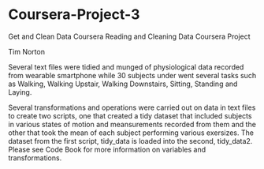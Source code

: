# Coursera-Project-3
Get and Clean Data Coursera
Reading and Cleaning Data Coursera Project

Tim Norton

Several text files were tidied and munged of physiological data recorded from wearable smartphone while 30 subjects under went several tasks such as Walking, Walking Upstair, Walking Downstairs, Sitting, Standing and Laying.

Several transformations and operations were carried out on data in text files to create two scripts, one that created a tidy dataset that included subjects in various states of motion and meansurements recorded from them and the other that took the mean of each subject performing various exersizes. The dataset from the first script, tidy_data is loaded into the second, tidy_data2. Please see Code Book for more information on variables and transformations.

